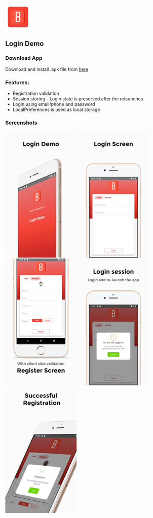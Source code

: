 
<img src="https://github.com/IamAKX/Box8-Assignments/blob/master/Assignment1/app/src/main/ic_launcher-web.png" height="80" width="80">

## Login Demo

### Download App
Download and install .apk file from [here](https://github.com/IamAKX/Box8-Assignments/blob/master/Assignment1/app/release/app-release.apk?raw=true "click here to start downloading")

### Features:
- Registration validation
- Session storing - Login state is preserved after the relaunches
- Login using email/phone and password
- LocalPreferences is used as local storage

### Screenshots

<img src="https://github.com/IamAKX/Box8-Assignments/blob/master/Assignment1/screenshot/0.jpg" width="225" height="400" /> <img src="https://github.com/IamAKX/Box8-Assignments/blob/master/Assignment1/screenshot/1.jpg" width="225" height="400" /> <img src="https://github.com/IamAKX/Box8-Assignments/blob/master/Assignment1/screenshot/2.jpg" width="225" height="400" />
<img src="https://github.com/IamAKX/Box8-Assignments/blob/master/Assignment1/screenshot/3.jpg" width="225" height="400" /> <img src="https://github.com/IamAKX/Box8-Assignments/blob/master/Assignment1/screenshot/4.jpg" width="225" height="400" />
